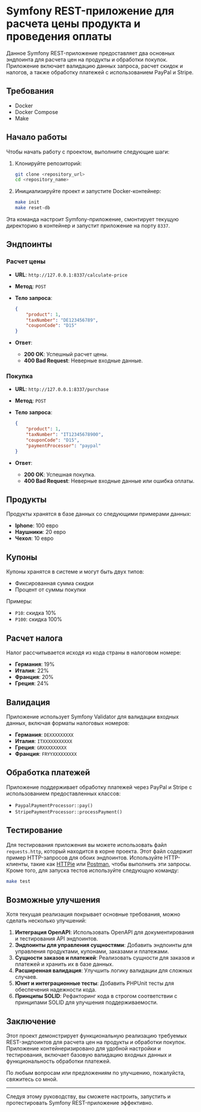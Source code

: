 # Symfony REST-приложение для расчета цены продукта и проведения оплаты

Данное Symfony REST-приложение предоставляет два основных эндпоинта для расчета цен на продукты и обработки покупок. Приложение включает валидацию данных запроса, расчет скидок и налогов, а также обработку платежей с использованием PayPal и Stripe.

## Требования

- Docker
- Docker Compose
- Make

## Начало работы

Чтобы начать работу с проектом, выполните следующие шаги:

1. Клонируйте репозиторий:

   ```bash
   git clone <repository_url>
   cd <repository_name>
   ```

2. Инициализируйте проект и запустите Docker-контейнер:

   ```bash
   make init
   make reset-db
   ```

Эта команда настроит Symfony-приложение, смонтирует текущую директорию в контейнер и запустит приложение на порту `8337`.

## Эндпоинты

### Расчет цены

- **URL**: `http://127.0.0.1:8337/calculate-price`
- **Метод**: `POST`
- **Тело запроса**:

  ```json
  {
      "product": 1,
      "taxNumber": "DE123456789",
      "couponCode": "D15"
  }
  ```

- **Ответ**:
  - **200 OK**: Успешный расчет цены.
  - **400 Bad Request**: Неверные входные данные.

### Покупка

- **URL**: `http://127.0.0.1:8337/purchase`
- **Метод**: `POST`
- **Тело запроса**:

  ```json
  {
      "product": 1,
      "taxNumber": "IT12345678900",
      "couponCode": "D15",
      "paymentProcessor": "paypal"
  }
  ```

- **Ответ**:
  - **200 OK**: Успешная покупка.
  - **400 Bad Request**: Неверные входные данные или ошибка оплаты.

## Продукты

Продукты хранятся в базе данных со следующими примерами данных:

- **Iphone**: 100 евро
- **Наушники**: 20 евро
- **Чехол**: 10 евро

## Купоны

Купоны хранятся в системе и могут быть двух типов:

- Фиксированная сумма скидки
- Процент от суммы покупки

Примеры:

- `P10`: скидка 10%
- `P100`: скидка 100%

## Расчет налога

Налог рассчитывается исходя из кода страны в налоговом номере:

- **Германия**: 19%
- **Италия**: 22%
- **Франция**: 20%
- **Греция**: 24%

## Валидация

Приложение использует Symfony Validator для валидации входных данных, включая форматы налоговых номеров:

- **Германия**: `DEXXXXXXXXX`
- **Италия**: `ITXXXXXXXXXXX`
- **Греция**: `GRXXXXXXXXX`
- **Франция**: `FRYYXXXXXXXXX`

## Обработка платежей

Приложение поддерживает обработку платежей через PayPal и Stripe с использованием предоставленных классов:

- `PaypalPaymentProcessor::pay()`
- `StripePaymentProcessor::processPayment()`

## Тестирование

Для тестирования приложения вы можете использовать файл `requests.http`, который находится в корне проекта. Этот файл содержит пример HTTP-запросов для обоих эндпоинтов. Используйте HTTP-клиенты, такие как [HTTPie](https://httpie.io/) или [Postman](https://www.postman.com/), чтобы выполнить эти запросы.
Кроме того, для запуска тестов используйте следующую команду:
   ```bash
   make test
   ```

## Возможные улучшения

Хотя текущая реализация покрывает основные требования, можно сделать несколько улучшений:

1. **Интеграция OpenAPI**: Использовать OpenAPI для документирования и тестирования API эндпоинтов.
2. **Эндпоинты для управления сущностями**: Добавить эндпоинты для управления продуктами, купонами, заказами и платежами.
3. **Сущности заказов и платежей**: Реализовать сущности для заказов и платежей и хранить их в базе данных.
4. **Расширенная валидация**: Улучшить логику валидации для сложных случаев.
5. **Юнит и интеграционные тесты**: Добавить PHPUnit тесты для обеспечения надежности кода.
6. **Принципы SOLID**: Рефакторинг кода в строгом соответствии с принципами SOLID для улучшения поддерживаемости.

## Заключение

Этот проект демонстрирует функциональную реализацию требуемых REST-эндпоинтов для расчета цен на продукты и обработки покупок. Приложение контейнеризировано для удобной настройки и тестирования, включает базовую валидацию входных данных и функциональность обработки платежей.

По любым вопросам или предложениям по улучшению, пожалуйста, свяжитесь со мной.

---

Следуя этому руководству, вы сможете настроить, запустить и протестировать Symfony REST-приложение эффективно.